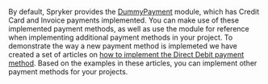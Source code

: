 By default, Spryker provides the [DummyPayment](https://github.com/spryker/dummy-payment) module, which has Credit Card and Invoice payments implemented. You can make use of these implemented payment methods, as well as use the module for reference when implementing additional payment methods in your project. 
To demonstrate the way a new payment method is implemeted we have created a set of articles on [how to implement the Direct Debit payment method](https://documentation.spryker.com/docs/en/ht-implement-dd ). Based on the examples in these articles, you can implement other payment methods for your projects.